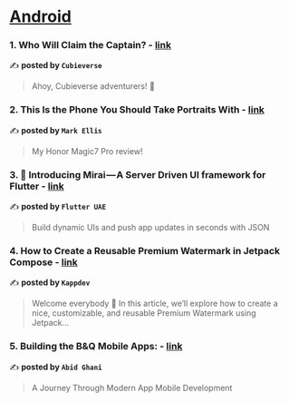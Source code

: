 
<h1><a href=https://medium.com/tag/android/recommended target="_blank" rel="noopener noreferrer">Android</a></h1>
<h3>1. Who Will Claim the Captain? - <a href="https://medium.com/cubieverse/who-will-claim-the-captain-77efacf48604" target="_blank" rel="noopener noreferrer">link</a></h3>

✍️ **posted by `Cubieverse`**

<blockquote>Ahoy, Cubieverse adventurers! 🚢</blockquote>

<h3>2. This Is the Phone You Should Take Portraits With - <a href="https://medium.com/@markellisreviews/this-is-the-phone-you-should-take-portraits-with-50cd7d9af853" target="_blank" rel="noopener noreferrer">link</a></h3>

✍️ **posted by `Mark Ellis`**

<blockquote>My Honor Magic7 Pro review!</blockquote>

<h3>3. 🚀 Introducing Mirai — A Server Driven UI framework for Flutter - <a href="https://medium.com/flutter-uae/introducing-mirai-a-server-driven-ui-framework-for-flutter-d020fd0c387d" target="_blank" rel="noopener noreferrer">link</a></h3>

✍️ **posted by `Flutter UAE`**

<blockquote>Build dynamic UIs and push app updates in seconds with JSON</blockquote>

<h3>4. How to Create a Reusable Premium Watermark in Jetpack Compose - <a href="https://medium.com/@kappdev/how-to-create-a-reusable-premium-watermark-in-jetpack-compose-83d79e9ce7c3" target="_blank" rel="noopener noreferrer">link</a></h3>

✍️ **posted by `Kappdev`**

<blockquote>Welcome everybody 👋 In this article, we’ll explore how to create a nice, customizable, and reusable Premium Watermark using Jetpack…</blockquote>

<h3>5. Building the B&Q Mobile Apps: - <a href="https://medium.com/@abid.ghani/building-the-b-q-mobile-apps-ce69ab593797" target="_blank" rel="noopener noreferrer">link</a></h3>

✍️ **posted by `Abid Ghani`**

<blockquote>A Journey Through Modern App Mobile Development</blockquote>

